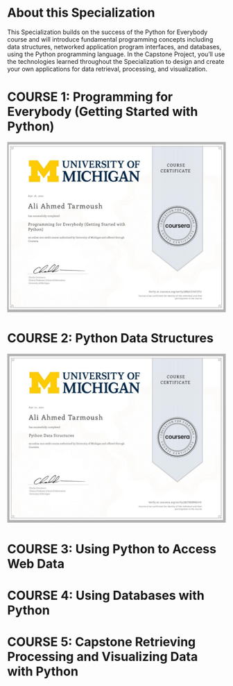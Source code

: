 # About this Specialization

This Specialization builds on the success of the Python for Everybody course and will introduce fundamental programming concepts including data structures, networked application program interfaces, and databases, using the Python programming language. In the Capstone Project, you’ll use the technologies learned throughout the Specialization to design and create your own applications for data retrieval, processing, and visualization.

# COURSE 1: Programming for Everybody (Getting Started with Python)

<p align="center"> <img src="./asset/certificates/getting-started-with-python.jpg" alt="Getting Started with Python"/> </p>

# COURSE 2: Python Data Structures
<p align="center"> <img src="./asset/certificates/python-data-structures.jpg" alt="Python Data Structures"/> </p>

# COURSE 3: Using Python to Access Web Data

# COURSE 4: Using Databases with Python

# COURSE 5: Capstone Retrieving Processing and Visualizing Data with Python
